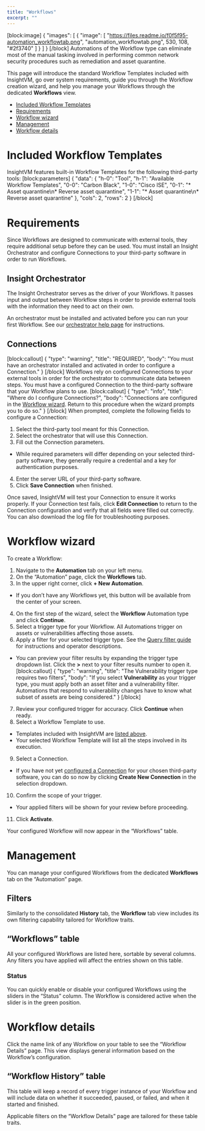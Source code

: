 ```yaml
---
title: "Workflows"
excerpt: ""
---
```

[block:image]
{
  "images": [
    {
      "image": [
        "https://files.readme.io/f0f5f95-automation_workflowtab.png",
        "automation_workflowtab.png",
        530,
        108,
        "#2f3740"
      ]
    }
  ]
}
[/block]
Automations of the Workflow type can eliminate most of the manual tasking involved in performing common network security procedures such as remediation and asset quarantine.

This page will introduce the standard Workflow Templates included with InsightVM, go over system requirements, guide you through the Workflow creation wizard, and help you manage your Workflows through the dedicated **Workflows** view.

* [Included Workflow Templates](doc:workflows#section-included-workflow-templates)
* [Requirements](doc:workflows#section-requirements)
* [Workflow wizard](doc:workflows#section-workflow-wizard)
* [Management](doc:workflows#section-management)
* [Workflow details](doc:workflows#section-workflow-details)

# Included Workflow Templates

InsightVM features built-in Workflow Templates for the following third-party tools:
[block:parameters]
{
  "data": {
    "h-0": "Tool",
    "h-1": "Available Workflow Templates",
    "0-0": "Carbon Black",
    "1-0": "Cisco ISE",
    "0-1": "* Asset quarantine\n* Reverse asset quarantine",
    "1-1": "* Asset quarantine\n* Reverse asset quarantine"
  },
  "cols": 2,
  "rows": 2
}
[/block]
# Requirements

Since Workflows are designed to communicate with external tools, they require additional setup before they can be used.  You must install an Insight Orchestrator and configure Connections to your third-party software in order to run Workflows.

## Insight Orchestrator

The Insight Orchestrator serves as the driver of your Workflows.  It passes input and output between Workflow steps in order to provide external tools with the information they need to act on their own.

An orchestrator must be installed and activated before you can run your first Workflow.  See our [orchestrator help page](https://insightconnect.help.rapid7.com/docs/install-and-activate-the-orchestrator) for instructions.

## Connections
[block:callout]
{
  "type": "warning",
  "title": "REQUIRED",
  "body": "You must have an orchestrator installed and activated in order to configure a Connection."
}
[/block]
Workflows rely on configured Connections to your external tools in order for the orchestrator to communicate data between steps.  You must have a configured Connection to the third-party software that your Workflow plans to use.
[block:callout]
{
  "type": "info",
  "title": "Where do I configure Connections?",
  "body": "Connections are configured in the [Workflow wizard](doc:workflows#section-workflow-wizard).  Return to this procedure when the wizard prompts you to do so."
}
[/block]
When prompted, complete the following fields to configure a Connection:

1. Select the third-party tool meant for this Connection.
2. Select the orchestrator that will use this Connection.
3. Fill out the Connection parameters.
 * While required parameters will differ depending on your selected third-party software, they generally require a credential and a key for authentication purposes.
4. Enter the server URL of your third-party software.
5. Click **Save Connection** when finished.

Once saved, InsightVM will test your Connection to ensure it works properly.  If your Connection test fails, click **Edit Connection** to return to the Connection configuration and verify that all fields were filled out correctly.  You can also download the log file for troubleshooting purposes.

# Workflow wizard

To create a Workflow:

1. Navigate to the **Automation** tab on your left menu.
2. On the “Automation” page, click the **Workflows** tab.
3. In the upper right corner, click **+ New Automation**.
 * If you don’t have any Workflows yet, this button will be available from the center of your screen.
4. On the first step of the wizard, select the **Workflow** Automation type and click **Continue**.
5. Select a trigger type for your Workflow.  All Automations trigger on assets or vulnerabilities affecting those assets.
6. Apply a filter for your selected trigger type.  See the [Query filter guide](doc:query-filter-guide) for instructions and operator descriptions.
 * You can preview your filter results by expanding the trigger type dropdown list.  Click the **\>** next to your filter results number to open it.
[block:callout]
{
  "type": "warning",
  "title": "The Vulnerability trigger type requires two filters",
  "body": "If you select **Vulnerability** as your trigger type, you must apply both an asset filter and a vulnerability filter.  Automations that respond to vulnerability changes have to know what subset of assets are being considered."
}
[/block]
7. Review your configured trigger for accuracy.  Click **Continue** when ready.
8. Select a Workflow Template to use.
 * Templates included with InsightVM are [listed above](doc:workflows#section-included-workflow-templates).
 * Your selected Workflow Template will list all the steps involved in its execution.
9. Select a Connection.
 * If you have not yet [configured a Connection](doc:workflows#section-connections) for your chosen third-party software, you can do so now by clicking **Create New Connection** in the selection dropdown.
10. Confirm the scope of your trigger.
 * Your applied filters will be shown for your review before proceeding.
11. Click **Activate**.

Your configured Workflow will now appear in the “Workflows” table.

# Management

You can manage your configured Workflows from the dedicated **Workflows** tab on the “Automation” page.

## Filters

Similarly to the consolidated **History** tab, the **Workflow** tab view includes its own filtering capability tailored for Workflow traits.

## “Workflows” table

All your configured Workflows are listed here, sortable by several columns.  Any filters you have applied will affect the entries shown on this table.

### Status

You can quickly enable or disable your configured Workflows using the sliders in the “Status” column.  The Workflow is considered active when the slider is in the green position.

# Workflow details

Click the name link of any Workflow on your table to see the “Workflow Details” page.  This view displays general information based on the Workflow’s configuration.

## “Workflow History” table

This table will keep a record of every trigger instance of your Workflow and will include data on whether it succeeded, paused, or failed, and when it started and finished.

Applicable filters on the “Workflow Details” page are tailored for these table traits.